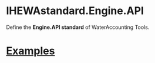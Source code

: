 # IHEWAstandard.Engine.API

Define the **Engine.API standard** of WaterAccounting Tools.


# [Examples](examples/README.md#api)
